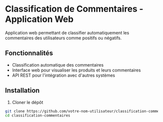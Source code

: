 # Classification de Commentaires - Application Web

Application web permettant de classifier automatiquement les commentaires des utilisateurs comme positifs ou négatifs.

## Fonctionnalités

- Classification automatique des commentaires
- Interface web pour visualiser les produits et leurs commentaires
- API REST pour l'intégration avec d'autres systèmes

## Installation

1. Cloner le dépôt
```bash
git clone https://github.com/votre-nom-utilisateur/classification-commentaires.git
cd classification-commentaires
